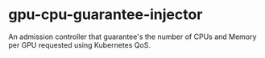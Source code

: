 # gpu-cpu-guarantee-injector
An admission controller that guarantee's the number of CPUs and Memory per GPU requested using Kubernetes QoS. 
